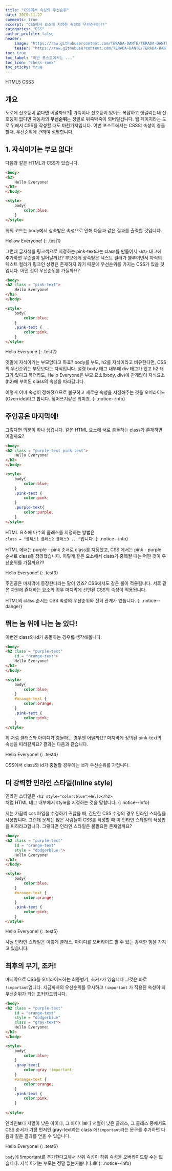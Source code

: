 ```yaml
---
title: "CSS에서 속성의 우선순위"
date: 2019-11-27
comments: true
excerpt: "CSS에서 요소에 지정한 속성의 우선순위는?!"
categories: "CSS"
author_profile: false
header:
    image: "https://raw.githubusercontent.com/TERADA-DANTE/TERADA-DANTE.github.io/master/_images/head/CSS/vd6uEmLms6_head.jpg"
    teaser: "https://raw.githubusercontent.com/TERADA-DANTE/TERADA-DANTE.github.io/master/_images/teaser/category/CSS.png"
toc: true 
toc_label: "이번 포스트에서는 ..." 
toc_icon: "chess-rook"
toc_sticky: true
---
```


<!-- vd6uEmLms6 -->
<!--Language Button HTML -->
<span><a class="HTML"><i class="fab fa-html5"></i> HTML</a><a class="HTMLVer">5</a></span>  <span><a class="CSS"><i class="fab fa-css3-alt"></i> CSS</a><a class="CSSVer">3</a></span>
<!--Language Button HTML -->
<!-- Main content-->

## 개요

도로에 신호등이 없다면 어떨까요?🚗 가뜩이나 신호등이 있어도 복잡하고 헷갈리는데 신호등이 없다면 자동차의 **우선순위**는 정말로 뒤죽박죽이 되버릴겁니다. 웹 페이지라는 도로 위에서 CSS를 작성할 때도 마찬가지입니다. 이번 포스트에서는 CSS의 속성이 충돌할때, 우선순위에 관하여 설명합니다.

## 1. 자식이기는 부모 없다!

다음과 같은 HTML과 CSS가 있습니다.
~~~html
<body>
<h2>
    Hello Everyone!
</h2>
</body>

<style>
    body{
        color:blue;
    }
</style>
~~~
위의 코드는 body에서 상속받은 속성으로 인해 다음과 같은 결과를 출력할 것입니다.

Hellow Everyone!
{: .test1}

<style>
    .test1 {
    text-align:center;
    font-size:18px;
    color:blue;
    }
</style>

그런데 글자색을 핑크색으로 지정하는 pink-text라는 class를 만들어서 `<h2>` 태그에 추가하면 무슨일이 일어날까요? 부모에게 상속받은 텍스트 컬러가 블루이면서 자식의 텍스트 컬러가 핑크인 상황은 존재하지 않기 때문에 우선순위를 가지는 CSS가 있을 것입니다. 어떤 것이 우선순위를 가질까요?

~~~html
<body>
<h2 class = "pink-text">
    Hello Everyone!
</h2>
</body>

<style>
    body{
        color:blue;
    }
    .pink-text {
        color:pink;
    }
</style>
~~~

Hello Everyone
{: .test2}

<style>
    .test2 {
    text-align:center;
    font-size:18px;
    color:pink;
    }
</style>

옛말에 자식이기는 부모없다고 하죠? body를 부모, h2를 자식이라고 비유한다면, CSS의 우선순위는 부모보다는 자식입니다. 설령 body 태그 내부에 div 태그가 있고 h2 태그가 있다고 하더라도, Hello Everyone은 부모 요소(body, div)에 관계없이 자식요소(h2)에 부여된 class의 속성을 따라갑니다.

이렇게 이미 속성이 정해졌으므로 불구하고 새로운 속성을 지정해주는 것을 오버라이드(Override)라고 합니다. 덮어쓰기같은 의미죠.
{: .notice--info}

## 주인공은 마지막에!
그렇다면 의문이 하나 생깁니다. 같은 HTML 요소에 서로 충돌하는 class가 존재하면 어떨까요?

~~~html
<body>
<h2 class = "purple-text pink-text">
    Hello Everyone!
</h2>
</body>

<style>
    body{
        color:blue;
    }
    .pink-text {
        color:pink;
    }
    .purple-text{
        color:purple;
    }
</style>
~~~

HTML 요소에 다수의 클래스를 지정하는 방법은 <br>`class = "클래스1 클래스2 클래스3 ..."`입니다.
{: .notice--info}

HTML 에서는 purple - pink 순서로 class를 지정했고, CSS 에서는 pink - purple 순서로 class를 정의했습니다. 이렇게 같은 요소에서 class가 중복될 때는 어떤 것이 우선순위를 가질까요?? 

Hello Everyone!
{: .test3}
<style>
    .test3 {
    text-align:center;
    font-size:18px;
    color:purple;
    }
</style>

주인공은 마지막에 등장한다라는 말이 있죠? CSS에서도 같은 룰이 적용됩니다. 서로 같은 차원에 존재하는 요소의 경우 마지막에 선언된 CSS의 속성이 적용됩니다. 

HTML의 class 순서는 CSS 속성의 우선순위와 전혀 관계가 없습니다.
{: .notice--danger}

## 뛰는 놈 위에 나는 놈 있다!

이번엔 class와 id가 충돌하는 경우를 생각해봅니다.
~~~html
<body>
<h2 class = "purple-text" 
    id = "orange-text">
    Hello Everyone!
</h2>
</body>

<style>
    body{
        color:blue;
    }
    #orange-text {
        color:orange;
    }
    .pink-text {
        color:pink;
    }
</style>
~~~

위 처럼 클래스와 아이디가 충돌하는 경우엔 어떨까요? 마지막에 정의된 pink-text의 속성을 따라갈까요? 결과는 다음과 같습니다.

Hello Everyone!
{: .test4}
<style>
    .test4 {
    text-align:center;
    font-size:18px;
    color:orange;
    }
</style>

CSS에서 class와 id가 충돌할 경우에는 id가 우선순위를 가집니다.

## 더 강력한 인라인 스타일(Inline style)

인라인 스타일은 `<h2 style="color:blue">Hello</h2>`<br>처럼 HTML 태그 내부에서 style을 지정하는 것을 말합니다. 
{: notice--info}

저는 가끔씩 css 파일을 수정하기 귀찮을 때, 간단한 CSS 수정의 경우 인라인 스타일을 사용합니다. 그런데 문제는 많은 사람들이 CSS를 작성할 때 이 인라인 스타일의 작성법을 피하라고합니다. 그렇다면 인라인 스타일은 불필요한 존재일까요?

~~~html
<body>
<h2 class = "purple-text" 
    id = "orange-text"
    style = "dodgerblue;">
    Hello Everyone!
</h2>
</body>

<style>
    body{
        color:blue;
    }
    #orange-text {
        color:orange;
    }
    .pink-text {
        color:pink;
    }
</style>
~~~

Hello Everyone!
{: .test5}
<style>
    .test5 {
    text-align:center;
    font-size:18px;
    color:dodgerblue;
    }
</style>

사실 인라인 스타일은 이렇게 클래스, 아이디를 오버라이드 할 수 있는 강력한 힘을 가지고 있습니다.

## 최후의 무기, 조커!
마지막으로 CSS를 오버라이드하는 최종병기, 조커⚡가 있습니다 그것은 바로 `!important`입니다. 지금까지의 우선순위를 무시하고 `!important` 가 적용된 속성이 최우선순위가 되는 조커카드입니다.

~~~html
<body>
<h2 class = "purple-text" 
    id = "orange-text"
    style = "dodgerblue"
    class = "gray-text">
    Hello Everyone!
</h2>
</body>

<style>
    body{
        color:blue;
    }
    .gray-text{
        color:gray !important;
    }
    #orange-text {
        color:orange;
    }
    .pink-text {
        color:pink;
    }
    
</style>
~~~

인라인보다 서열이 낮은 아이디, 그 아이디보다 서열이 낮은 클래스, 그 클래스 중에서도 CSS 순서가 가장 먼저인 gray-text라는 class 에`!important`라는 문구를 추가하면 다음과 같은 결과를 얻을 수 있습니다.

Hello Everyone!
{: .test6}
<style>
    .test6 {
    text-align:center;
    font-size:18px;
    color:gray;
    }
</style>

`body`에 !important를 추가한다고해서 상위 속성이 하위 속성을 오버라이드할 수는 없습니다. 자식 이기는 부모는 정말 없는가봅니다.😁
{: .notice--info}
<!-- Main content-->

<!-- Javascript -->

<!-- Javascript -->

<!-- CSS -->

<!-- CSS -->
